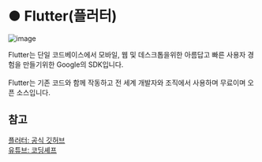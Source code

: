 # ● Flutter(플러터)
![image](https://user-images.githubusercontent.com/74492426/118628496-9c360580-b807-11eb-933d-16a28b6584b3.png)

Flutter는 단일 코드베이스에서 모바일, 웹 및 데스크톱을위한 아름답고 빠른 사용자 경험을 만들기위한 Google의 SDK입니다.<br><br>
Flutter는 기존 코드와 함께 작동하고 전 세계 개발자와 조직에서 사용하며 무료이며 오픈 소스입니다.

<h2>참고</h2>

[플러터: 공식 깃허브](https://github.com/flutter/flutter)<br>
[유튜브: 코딩셰프](https://www.youtube.com/channel/UC_2ge45JCuJH1z6VYt4iCgQ)<br>
